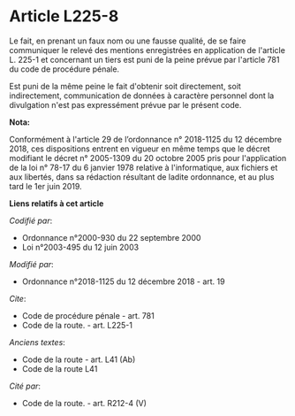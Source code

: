 # Article L225-8

Le fait, en prenant un faux nom ou une fausse qualité, de se faire communiquer le relevé des mentions enregistrées en
application de l'article L. 225-1 et concernant un tiers est puni de la peine prévue par l'article 781 du code de procédure
pénale.

Est puni de la même peine le fait d'obtenir soit directement, soit indirectement, communication de données à caractère
personnel dont la divulgation n'est pas expressément prévue par le présent code.

**Nota:**

Conformément à l'article 29 de l’ordonnance n° 2018-1125 du 12 décembre 2018, ces dispositions entrent en vigueur en même
temps que le décret modifiant le décret n° 2005-1309 du 20 octobre 2005 pris pour l'application de la loi n° 78-17 du 6
janvier 1978 relative à l'informatique, aux fichiers et aux libertés, dans sa rédaction résultant de ladite ordonnance, et au
plus tard le 1er juin 2019.

**Liens relatifs à cet article**

_Codifié par_:

  - Ordonnance n°2000-930 du 22 septembre 2000
  - Loi n°2003-495 du 12 juin 2003

_Modifié par_:

  - Ordonnance n°2018-1125 du 12 décembre 2018 - art. 19

_Cite_:

  - Code de procédure pénale - art. 781
  - Code de la route. - art. L225-1

_Anciens textes_:

  - Code de la route - art. L41 (Ab)
  - Code de la route L41

_Cité par_:

  - Code de la route. - art. R212-4 (V)
